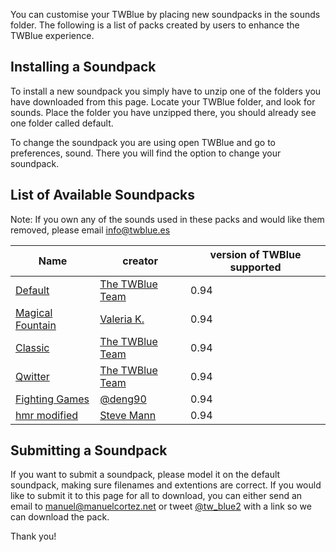 <!-- 
.. title: Soundpacks for TWBlue
.. slug: soundpacks
.. date: 2016-10-03 05:09:19 UTC-05:00
.. tags: 
.. category: 
.. link: 
.. description: 
.. type: text
-->

You can customise your TWBlue by placing new soundpacks in the sounds folder. The following is a list of packs created by users to enhance the TWBlue experience.

Installing a Soundpack
----------------------

To install a new soundpack you simply have to unzip one of the folders you have downloaded from this page. Locate your TWBlue folder, and look for sounds. Place the folder you have unzipped there, you should already see one folder called default.

To change the soundpack you are using open TWBlue and go to preferences, sound. There you will find the option to change your soundpack.

List of Available Soundpacks
----------------------------

Note: If you own any of the sounds used in these packs and would like them removed, please email <info@twblue.es>

Name | creator | version of TWBlue supported
  ----------------------------------------------------------------------------------------------------------| ---------------------------------------------------- | -----------------------------
[Default](https://twblue.es/extra-contents/soundpacks/default.zip) | [The TWBlue Team](https://twitter.com/tw_blue2) | 0.94
[Magical Fountain](https://twblue.es/extra-contents/soundpacks/magical-fountain.zip) | [Valeria K.](https://twitter.com/CherryLumina) | 0.94
[Classic](https://twblue.es/extra-contents/soundpacks/magical-fountain.zip) | [The TWBlue Team](https://twitter.com/tw_blue2) | 0.94
[Qwitter](https://twblue.es/extra-contents/soundpacks/qwitter.zip) | [The TWBlue Team](https://twitter.com/tw_blue2) | 0.94
[Fighting Games](https://twblue.es/extra-contents/soundpacks/fighting-games.zip) | [@deng90](https://twitter.com/deng90) | 0.94
[hmr modified](https://twblue.es/extra-contents/soundpacks/hmr-modified.zip) | [Steve Mann](https://twitter.com/maerlynofmiria) | 0.94

Submitting a Soundpack
----------------------

If you want to submit a soundpack, please model it on the default soundpack, making sure filenames and extentions are correct. If you would like to submit it to this page for all to download, you can either send an email to <manuel@manuelcortez.net> or tweet [@tw\_blue2](https://twitter.com/tw_blue2) with a link so we can download the pack.

Thank you!